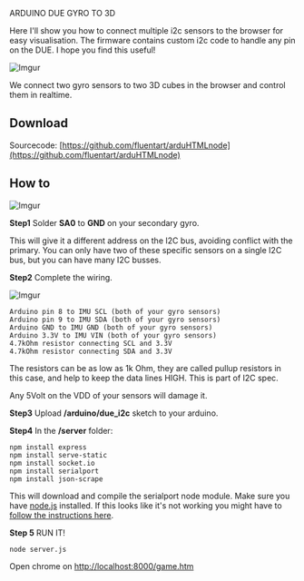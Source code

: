 ARDUINO DUE GYRO TO 3D

Here I'll show you how to connect multiple i2c sensors to the browser for easy visualisation. The firmware contains custom i2c code to handle any pin on the DUE. I hope you find this useful!

![Imgur](http://i.imgur.com/45LmN5Y.jpg)

We connect two gyro sensors to two 3D cubes in the browser and control them in realtime.

## Download

Sourcecode: [https://github.com/fluentart/arduHTMLnode](https://github.com/fluentart/arduHTMLnode)

## How to 

![Imgur](http://i.imgur.com/5CQfA8g.jpg)

**Step1** Solder **SA0** to **GND** on your secondary gyro.

This will give it a different address on the I2C bus, avoiding conflict with the primary. You can only have two of these specific sensors on a single I2C bus, but you can have many I2C busses.

**Step2** Complete the wiring.

![Imgur](http://i.imgur.com/peCnty7.jpg)

```
Arduino pin 8 to IMU SCL (both of your gyro sensors)
Arduino pin 9 to IMU SDA (both of your gyro sensors)
Arduino GND to IMU GND (both of your gyro sensors)
Arduino 3.3V to IMU VIN (both of your gyro sensors)
4.7kOhm resistor connecting SCL and 3.3V
4.7kOhm resistor connecting SDA and 3.3V
```

The resistors can be as low as 1k Ohm, they are called pullup resistors in this case, and help to keep the data lines HIGH. This is part of I2C spec.

Any 5Volt on the VDD of your sensors will damage it.

**Step3** Upload **/arduino/due_i2c** sketch to your arduino.

**Step4** In the **/server** folder:

    npm install express
    npm install serve-static
    npm install socket.io
    npm install serialport
    npm install json-scrape


This will download and compile the serialport node module. Make sure you have [node.js](https://nodejs.org/) installed. If this looks like it's not working you might have to [follow the instructions here](https://github.com/voodootikigod/node-serialport).

**Step 5** RUN IT!

    node server.js

Open chrome on [http://localhost:8000/game.htm](http://localhost:8000/game.htm)
